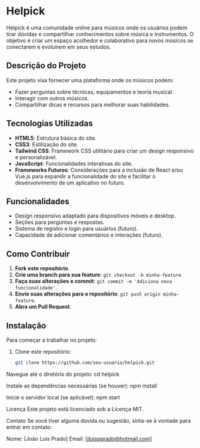 # Helpick

Helpick é uma comunidade online para músicos onde os usuários podem tirar dúvidas e compartilhar conhecimentos sobre música e instrumentos. O objetivo é criar um espaço acolhedor e colaborativo para novos músicos se conectarem e evoluírem em seus estudos.

## Descrição do Projeto

Este projeto visa fornecer uma plataforma onde os músicos podem:

- Fazer perguntas sobre técnicas, equipamentos e teoria musical.
- Interagir com outros músicos.
- Compartilhar dicas e recursos para melhorar suas habilidades.

## Tecnologias Utilizadas

- **HTML5**: Estrutura básica do site.
- **CSS3**: Estilização do site.
- **Tailwind CSS**: Framework CSS utilitário para criar um design responsivo e personalizável.
- **JavaScript**: Funcionalidades interativas do site.
- **Frameworks Futuros**: Considerações para a inclusão de React e/ou Vue.js para expandir a funcionalidade do site e facilitar o desenvolvimento de um aplicativo no futuro.

## Funcionalidades

- Design responsivo adaptado para dispositivos móveis e desktop.
- Seções para perguntas e respostas.
- Sistema de registro e login para usuários (futuro).
- Capacidade de adicionar comentários e interações (futuro).

## Como Contribuir

1. **Fork este repositório**.
2. **Crie uma branch para sua feature**: `git checkout -b minha-feature`.
3. **Faça suas alterações e commit**: `git commit -m 'Adiciona nova funcionalidade'`.
4. **Envie suas alterações para o repositório**: `git push origin minha-feature`.
5. **Abra um Pull Request**.

## Instalação

Para começar a trabalhar no projeto:

1. Clone este repositório:
   ```bash
   git clone https://github.com/seu-usuario/helpick.git
   
Navegue até o diretório do projeto:
cd helpick

Instale as dependências necessárias (se houver):
npm install

Inicie o servidor local (se aplicável):
npm start

Licença
Este projeto está licenciado sob a Licença MIT.

Contato
Se você tiver alguma dúvida ou sugestão, sinta-se à vontade para entrar em contato:

Nome: [João Luis Prado]
Email: [jluispprado@hotmail.com]
